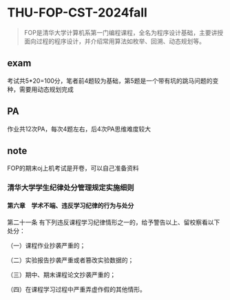 # THU-FOP-CST-2024fall

> FOP是清华大学计算机系第一门编程课程，全名为程序设计基础，主要讲授面向过程的程序设计，并介绍常用算法如枚举、回溯、动态规划等。

## exam

考试共5*20=100分，笔者前4题较为基础，第5题是一个带有坑的跳马问题的变种，需要用动态规划完成

## PA

作业共12次PA，每次4题左右，后4次PA思维难度较大

## note

FOP的期末oj上机考试是开卷，可以自己准备资料

### 清华大学学生纪律处分管理规定实施细则

#### 第六章　学术不端、违反学习纪律的行为与处分

第二十一条 有下列违反课程学习纪律情形之一的，给予警告以上、留校察看以下处分：

（一）课程作业抄袭严重的；

（二）实验报告抄袭严重或者篡改实验数据的；

（三）期中、期末课程论文抄袭严重的；

（四）在课程学习过程中严重弄虚作假的其他情形。

